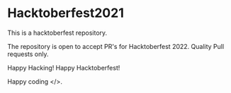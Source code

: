 # Hacktoberfest2021
This is a hacktoberfest repository.

The repository is open to accept PR's for Hacktoberfest 2022.
Quality Pull requests only.


Happy Hacking! Happy Hacktoberfest!


Happy coding </>.
